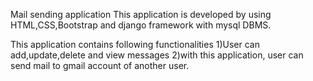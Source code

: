 Mail sending application This application is developed by using HTML,CSS,Bootstrap and django framework with mysql DBMS.

This application contains following functionalities 1)User can add,update,delete and view messages 2)with this application, user can send mail to gmail account of another user.
